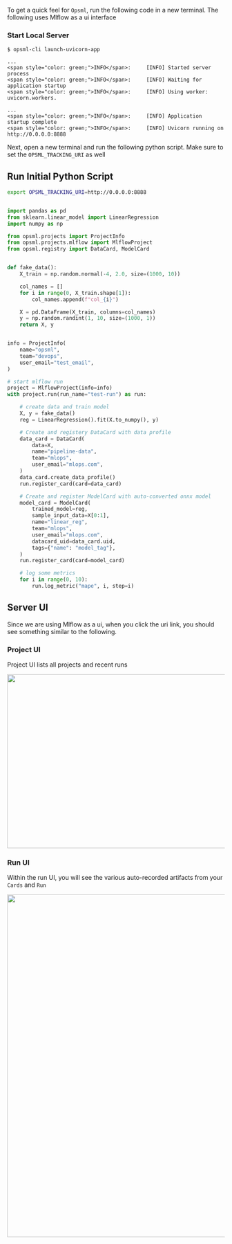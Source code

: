 To get a quick feel for `Opsml`, run the following code in a new terminal. The following uses Mlflow as a ui interface

### Start Local Server

<div class="termy">

```console
$ opsml-cli launch-uvicorn-app

...
<span style="color: green;">INFO</span>:     [INFO] Started server process
<span style="color: green;">INFO</span>:     [INFO] Waiting for application startup
<span style="color: green;">INFO</span>:     [INFO] Using worker: uvicorn.workers.

...
<span style="color: green;">INFO</span>:     [INFO] Application startup complete
<span style="color: green;">INFO</span>:     [INFO] Uvicorn running on http://0.0.0.0:8888
```

</div>


Next, open a new terminal and run the following python script. Make sure to set the `OPSML_TRACKING_URI` as well


## Run Initial Python Script

```bash
export OPSML_TRACKING_URI=http://0.0.0.0:8888
```

```python

import pandas as pd
from sklearn.linear_model import LinearRegression
import numpy as np

from opsml.projects import ProjectInfo
from opsml.projects.mlflow import MlflowProject
from opsml.registry import DataCard, ModelCard


def fake_data():
    X_train = np.random.normal(-4, 2.0, size=(1000, 10))

    col_names = []
    for i in range(0, X_train.shape[1]):
        col_names.append(f"col_{i}")

    X = pd.DataFrame(X_train, columns=col_names)
    y = np.random.randint(1, 10, size=(1000, 1))
    return X, y


info = ProjectInfo(
    name="opsml",
    team="devops",
    user_email="test_email",
)

# start mlflow run
project = MlflowProject(info=info)
with project.run(run_name="test-run") as run:

    # create data and train model
    X, y = fake_data()
    reg = LinearRegression().fit(X.to_numpy(), y)

    # Create and registery DataCard with data profile
    data_card = DataCard(
        data=X,
        name="pipeline-data",
        team="mlops",
        user_email="mlops.com",
    )
    data_card.create_data_profile()
    run.register_card(card=data_card)

    # Create and register ModelCard with auto-converted onnx model
    model_card = ModelCard(
        trained_model=reg,
        sample_input_data=X[0:1],
        name="linear_reg",
        team="mlops",
        user_email="mlops.com",
        datacard_uid=data_card.uid,
        tags={"name": "model_tag"},
    )
    run.register_card(card=model_card)

    # log some metrics
    for i in range(0, 10):
        run.log_metric("mape", i, step=i)
```

## Server UI

Since we are using Mlflow as a ui, when you click the uri link, you should see something similar to the following.

### Project UI

Project UI lists all projects and recent runs

<p align="center">
  <img src="../images/mlflow_ui.png"  width="1512" height="402" alt="mlflow"/>
</p>

### Run UI

Within the run UI, you will see the various auto-recorded artifacts from your `Cards` and `Run`

<p align="center">
  <img src="../images/mlflow_run.png"  width="1841" height="792" alt="mlflow run"/>
</p>
